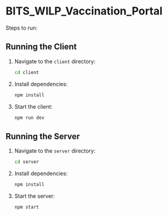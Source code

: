# BITS_WILP_Vaccination_Portal

Steps to run:

## Running the Client

1. Navigate to the `client` directory:
    ```bash
    cd client
    ```
2. Install dependencies:
    ```bash
    npm install
    ```
3. Start the client:
    ```bash
    npm run dev
    ```

## Running the Server

1. Navigate to the `server` directory:
    ```bash
    cd server
    ```
2. Install dependencies:
    ```bash
    npm install
    ```
3. Start the server:
    ```bash
    npm start
    ```